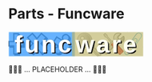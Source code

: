 # Parts - Funcware

<picture><img alt="&nbsp;F&thinsp;u&thinsp;n&thinsp;c&thinsp;W&thinsp;a&thinsp;r&thinsp;e" src="../../_rsc/img/symb/funcware/funcware-bar_50px.jpg" /></picture>

🚧🚧🚧 ... PLACEHOLDER ... 🚧🚧🚧

